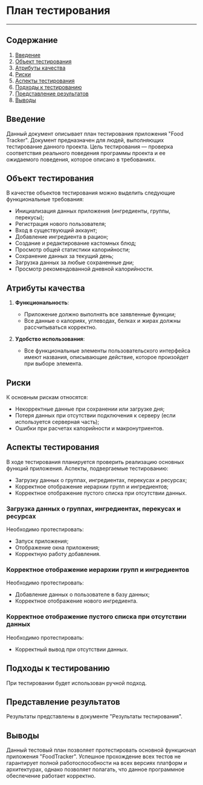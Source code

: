 
# План тестирования

---

## Содержание
1. [Введение](#introduction)  
2. [Объект тестирования](#items)  
3. [Атрибуты качества](#quality)  
4. [Риски](#risk)  
5. [Аспекты тестирования](#features)  
6. [Подходы к тестированию](#approach)  
7. [Представление результатов](#pass)  
8. [Выводы](#conclusion)

<a name="introduction"/>

## Введение

Данный документ описывает план тестирования приложения "Food Tracker". Документ предназначен для людей, выполняющих тестирование данного проекта. Цель тестирования — проверка соответствия реального поведения программы проекта и ее ожидаемого поведения, которое описано в требованиях.

<a name="items"/>

## Объект тестирования

В качестве объектов тестирования можно выделить следующие функциональные требования:

- Инициализация данных приложения (ингредиенты, группы, перекусы);
- Регистрация нового пользователя;
- Вход в существующий аккаунт;
- Добавление ингредиента в рацион;
- Создание и редактирование кастомных блюд;
- Просмотр общей статистики калорийности;
- Сохранение данных за текущий день;
- Загрузка данных за любые сохраненные дни;
- Просмотр рекомендованной дневной калорийности.

<a name="quality"/>

## Атрибуты качества

1. **Функциональность**:
    - Приложение должно выполнять все заявленные функции;
    - Все данные о калориях, углеводах, белках и жирах должны рассчитываться корректно.
   
2. **Удобство использования**:
    - Все функциональные элементы пользовательского интерфейса имеют названия, описывающие действие, которое произойдет при выборе элемента.

<a name="risk"/>

## Риски

К основным рискам относятся:

- Некорректные данные при сохранении или загрузке дня;
- Потеря данных при отсутствии подключения к серверу (если используется серверная часть);
- Ошибки при расчетах калорийности и макронутриентов.

<a name="features"/>

## Аспекты тестирования

В ходе тестирования планируется проверить реализацию основных функций приложения. Аспекты, подвергаемые тестированию: 
- Загрузку данных о группах, ингредиентах, перекусах и ресурсах;
- Корректное отображение иерархии групп и ингредиентов;
- Корректное отображение пустого списка при отсутствии данных. 

### Загрузка данных о группах, ингредиентах, перекусах и ресурсах
Необходимо протестировать:
- Запуск приложения;
- Отображение окна приложения;
- Корректную работу добавления.

### Корректное отображение иерархии групп и ингредиентов
Необходимо протестировать:
- Добавление данных о пользователе в базу данных;
- Корректное отображение нового ингредиента.

### Корректное отображение пустого списка при отсутствии данных
Необходимо протестировать:
- Корректный вывод при отсутствии данных.


<a name="approach"/>

## Подходы к тестированию

При тестировании будет использован ручной подход.

<a name="pass"/>

## Представление результатов

Результаты представлены в документе "Результаты тестирования".

<a name="conclusion"/>

## Выводы

Данный тестовый план позволяет протестировать основной функционал приложения "FoodTracker". Успешное прохождение всех тестов не гарантирует полной работоспособности на всех версиях платформ и архитектурах, однако позволяет полагать, что данное программное обеспечение работает корректно.
